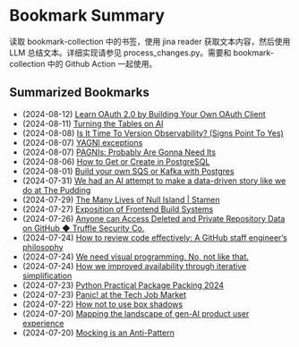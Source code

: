# Bookmark Summary 
读取 bookmark-collection 中的书签，使用 jina reader 获取文本内容，然后使用 LLM 总结文本。详细实现请参见 process_changes.py。需要和 bookmark-collection 中的 Github Action 一起使用。
    
## Summarized Bookmarks
- (2024-08-12) [Learn OAuth 2.0 by Building Your Own OAuth Client](202408/2024-08-12-learn-oauth-2.0-by-building-your-own-oauth-client.md)
- (2024-08-11) [Turning the Tables on AI](202408/2024-08-12-turning-the-tables-on-ai.md)
- (2024-08-08) [Is It Time To Version Observability? (Signs Point To Yes)](202408/2024-08-12-is-it-time-to-version-observability?-(signs-point-to-yes).md)
- (2024-08-07) [YAGNI exceptions](202408/2024-08-12-yagni-exceptions.md)
- (2024-08-07) [PAGNIs: Probably Are Gonna Need Its](202408/2024-08-12-pagnis:-probably-are-gonna-need-its.md)
- (2024-08-06) [How to Get or Create in PostgreSQL](202408/2024-08-12-how-to-get-or-create-in-postgresql.md)
- (2024-08-01) [Build your own SQS or Kafka with Postgres](202408/2024-08-12-build-your-own-sqs-or-kafka-with-postgres.md)
- (2024-07-31) [We had an AI attempt to make a data-driven story like we do at The Pudding](202408/2024-08-12-we-had-an-ai-attempt-to-make-a-data-driven-story-like-we-do-at-the-pudding.md)
- (2024-07-29) [The Many Lives of Null Island | Stamen](202408/2024-08-12-the-many-lives-of-null-island-|-stamen.md)
- (2024-07-27) [Exposition of Frontend Build Systems](202408/2024-08-12-exposition-of-frontend-build-systems.md)
- (2024-07-26) [Anyone can Access Deleted and Private Repository Data on GitHub ◆ Truffle Security Co.](202408/2024-08-12-anyone-can-access-deleted-and-private-repository-data-on-github-◆-truffle-security-co..md)
- (2024-07-24) [How to review code effectively: A GitHub staff engineer’s philosophy](202408/2024-08-12-how-to-review-code-effectively:-a-github-staff-engineer’s-philosophy.md)
- (2024-07-24) [We need visual programming. No, not like that.](202408/2024-08-12-we-need-visual-programming.-no,-not-like-that..md)
- (2024-07-24) [How we improved availability through iterative simplification](202408/2024-08-12-how-we-improved-availability-through-iterative-simplification.md)
- (2024-07-23) [Python Practical Package Packing 2024](202408/2024-08-12-python-practical-package-packing-2024.md)
- (2024-07-23) [Panic! at the Tech Job Market](202408/2024-08-12-panic!-at-the-tech-job-market.md)
- (2024-07-22) [How not to use box shadows](202408/2024-08-12-how-not-to-use-box-shadows.md)
- (2024-07-20) [Mapping the landscape of gen-AI product user experience](202408/2024-08-12-mapping-the-landscape-of-gen-ai-product-user-experience.md)
- (2024-07-20) [Mocking is an Anti-Pattern](202408/2024-08-12-mocking-is-an-anti-pattern.md)
